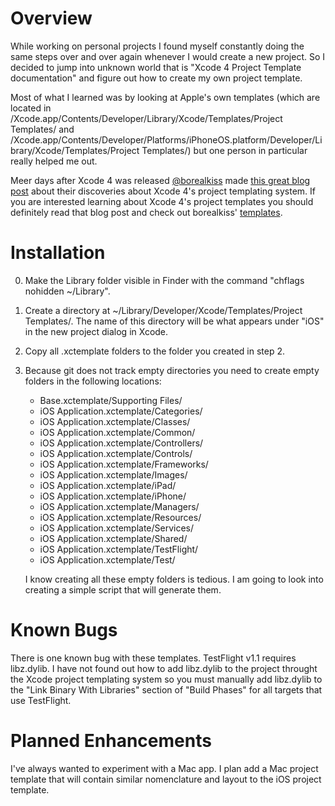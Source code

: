 Overview
========
While working on personal projects I found myself constantly doing the same steps over and over again whenever I would create a new project. So I decided to jump into unknown world that is "Xcode 4 Project Template documentation" and figure out how to create my own project template.

Most of what I learned was by looking at Apple's own templates (which are located in /Xcode.app/Contents/Developer/Library/Xcode/Templates/Project Templates/ and /Xcode.app/Contents/Developer/Platforms/iPhoneOS.platform/Developer/Library/Xcode/Templates/Project Templates/) but one person in particular really helped me out.

Meer days after Xcode 4 was released [@borealkiss](http://twitter.com/borealkiss) made [this great blog post](http://blog.boreal-kiss.net/2011/03/11/a-minimal-project-template-for-xcode-4/) about their discoveries about Xcode 4's project templating system. If you are interested learning about Xcode 4's project templates you should definitely read that blog post and check out borealkiss' [templates](https://github.com/borealkiss/Minimal-Template).

Installation
============

0. Make the Library folder visible in Finder with the command "chflags nohidden ~/Library".
1. Create a directory at ~/Library/Developer/Xcode/Templates/Project Templates/. The name of this directory will be what appears under "iOS" in the new project dialog in Xcode.
2. Copy all .xctemplate folders to the folder you created in step 2.
3. Because git does not track empty directories you need to create empty folders in the following locations:
	* Base.xctemplate/Supporting Files/
	* iOS Application.xctemplate/Categories/
	* iOS Application.xctemplate/Classes/
	* iOS Application.xctemplate/Common/
	* iOS Application.xctemplate/Controllers/
	* iOS Application.xctemplate/Controls/
	* iOS Application.xctemplate/Frameworks/
	* iOS Application.xctemplate/Images/
	* iOS Application.xctemplate/iPad/
	* iOS Application.xctemplate/iPhone/
	* iOS Application.xctemplate/Managers/
	* iOS Application.xctemplate/Resources/
	* iOS Application.xctemplate/Services/
	* iOS Application.xctemplate/Shared/
	* iOS Application.xctemplate/TestFlight/
	* iOS Application.xctemplate/Test/

	I know creating all these empty folders is tedious. I am going to look into creating a simple script that will generate them.

Known Bugs
==========
There is one known bug with these templates. TestFlight v1.1 requires libz.dylib. I have not found out how to add libz.dylib to the project throught the Xcode project templating system so you must manually add libz.dylib to the "Link Binary With Libraries" section of "Build Phases" for all targets that use TestFlight.

Planned Enhancements
====================
I've always wanted to experiment with a Mac app. I plan add a Mac project template that will contain similar nomenclature and layout to the iOS project template.
